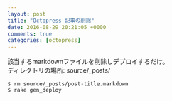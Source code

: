 ```yaml
---
layout: post
title: "Octopress 記事の削除"
date: 2016-08-29 20:21:05 +0000
comments: true
categories: [octopress]
---
```


該当するmarkdownファイルを削除しデプロイするだけ。  
ディレクトリの場所: source/_posts/

```
$ rm source/_posts/post-title.markdown
$ rake gen_deploy
```